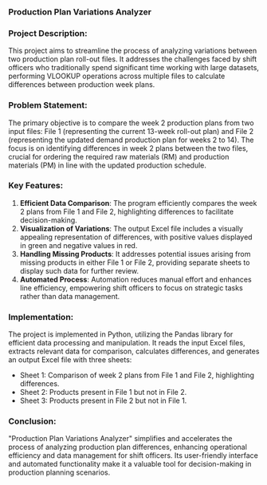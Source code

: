 ### Production Plan Variations Analyzer

### Project Description:
This project aims to streamline the process of analyzing variations between two production plan roll-out files. It addresses the challenges faced by shift officers who traditionally spend significant time working with large datasets, performing VLOOKUP operations across multiple files to calculate differences between production week plans.

### Problem Statement:
The primary objective is to compare the week 2 production plans from two input files: File 1 (representing the current 13-week roll-out plan) and File 2 (representing the updated demand production plan for weeks 2 to 14). The focus is on identifying differences in week 2 plans between the two files, crucial for ordering the required raw materials (RM) and production materials (PM) in line with the updated production schedule.

### Key Features:
1. **Efficient Data Comparison**: The program efficiently compares the week 2 plans from File 1 and File 2, highlighting differences to facilitate decision-making.
2. **Visualization of Variations**: The output Excel file includes a visually appealing representation of differences, with positive values displayed in green and negative values in red.
3. **Handling Missing Products**: It addresses potential issues arising from missing products in either File 1 or File 2, providing separate sheets to display such data for further review.
4. **Automated Process**: Automation reduces manual effort and enhances line efficiency, empowering shift officers to focus on strategic tasks rather than data management.

### Implementation:
The project is implemented in Python, utilizing the Pandas library for efficient data processing and manipulation. It reads the input Excel files, extracts relevant data for comparison, calculates differences, and generates an output Excel file with three sheets:
- Sheet 1: Comparison of week 2 plans from File 1 and File 2, highlighting differences.
- Sheet 2: Products present in File 1 but not in File 2.
- Sheet 3: Products present in File 2 but not in File 1.

### Conclusion:
"Production Plan Variations Analyzer" simplifies and accelerates the process of analyzing production plan differences, enhancing operational efficiency and data management for shift officers. Its user-friendly interface and automated functionality make it a valuable tool for decision-making in production planning scenarios.


